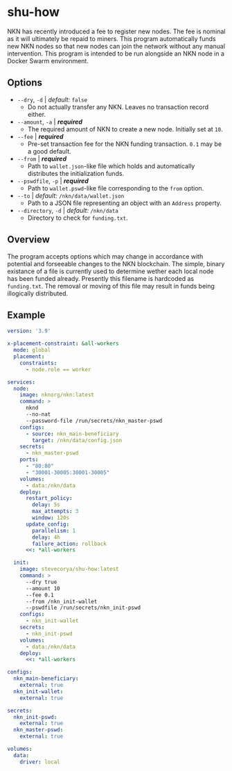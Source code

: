 # shu-how
NKN has recently introduced a fee to register new nodes. The fee is nominal as it will ultimately be repaid to miners. This program automatically funds new NKN nodes so that new nodes can join the network without any manual intervention. This program is intended to be run alongside an NKN node in a Docker Swarm environment.

## Options
- `--dry`, `-d` | *default:* `false`
  - Do not actually transfer any NKN. Leaves no transaction record either.
- `--amount`, `-a` | ***required***
  - The required amount of NKN to create a new node. Initially set at `10`.
- `--fee` | ***required***
  - Pre-set transaction fee for the NKN funding transaction. `0.1` may be a good default.
- `--from` | ***required***
  - Path to `wallet.json`-like file which holds and automatically distributes the initialization funds.
- `--pswdfile`, `-p` | ***required***
  - Path to `wallet.pswd`-like file corresponding to the `from` option.
- `--to` | *default:* `/nkn/data/wallet.json`
  - Path to a JSON file representing an object with an `Address` property.
- `--directory`, `-d` | *default:* `/nkn/data`
  - Directory to check for `funding.txt`.

## Overview
The program accepts options which may change in accordance with potential and forseeable changes to the NKN blockchain. The simple, binary existance of a file is currently used to determine wether each local node has been funded already. Presently this filename is hardcoded as `funding.txt`. The removal or moving of this file may result in funds being illogically distributed.

## Example
```yaml
version: '3.9'

x-placement-constraint: &all-workers
  mode: global
  placement:
    constraints:   
      - node.role == worker

services:
  node:
    image: nknorg/nkn:latest
    command: >
      nknd
      --no-nat
      --password-file /run/secrets/nkn_master-pswd
    configs:
      - source: nkn_main-beneficiary
        target: /nkn/data/config.json
    secrets:
      - nkn_master-pswd 
    ports:
      - "80:80"
      - "30001-30005:30001-30005"
    volumes:
      - data:/nkn/data
    deploy:
      restart_policy:
        delay: 5s
        max_attempts: 3
        window: 120s
      update_config:
        parallelism: 1
        delay: 4h
        failure_action: rollback
      <<: *all-workers

  init:
    image: stevecorya/shu-how:latest
    command: >
      --dry true
      --amount 10
      --fee 0.1
      --from /nkn_init-wallet
      --pswdfile /run/secrets/nkn_init-pswd
    configs:
      - nkn_init-wallet
    secrets:
      - nkn_init-pswd
    volumes:
      - data:/nkn/data
    deploy:
      <<: *all-workers

configs:
  nkn_main-beneficiary:
    external: true
  nkn_init-wallet:
    external: true

secrets:
  nkn_init-pswd:
    external: true
  nkn_master-pswd:
    external: true

volumes:
  data:
    driver: local
```
